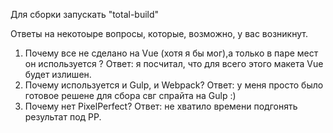 Для сборки запускать "total-build"

Ответы на некотоыре вопросы, которые, возможно, у вас возникнут.
1) Почему все не сделано на Vue (хотя я бы мог),а только в паре мест он используется ?
  Ответ: я посчитал, что для всего этого макета Vue будет излишен.
2) Почему используется и Gulp, и Webpack?
  Ответ: у меня просто было готовое решене для сбора свг спрайта на Gulp :) 
3) Почему нет PixelPerfect? 
  Ответ: не хватило времени подгонять результат под PP.
